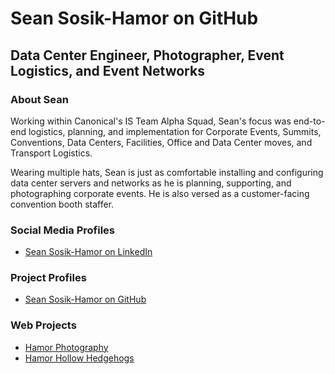 # Sean Sosik-Hamor on GitHub
## Data Center Engineer, Photographer, Event Logistics, and Event Networks
### About Sean
Working within Canonical's IS Team Alpha Squad, Sean's focus was end-to-end logistics, planning, and implementation for Corporate Events, Summits, Conventions, Data Centers, Facilities, Office and Data Center moves, and Transport Logistics.

Wearing multiple hats, Sean is just as comfortable installing and configuring data center servers and networks as he is planning, supporting, and photographing corporate events. He is also versed as a customer-facing convention booth staffer. 

### Social Media Profiles

- [Sean Sosik-Hamor on LinkedIn](https://www.linkedin.com/in/sosikhamor/)

### Project Profiles

- [Sean Sosik-Hamor on GitHub](https://github.com/SeanSosikHamor/)

### Web Projects

- [Hamor Photography](https://www.hamor.com/)
- [Hamor Hollow Hedgehogs](https://www.hamorhollow.com/)
